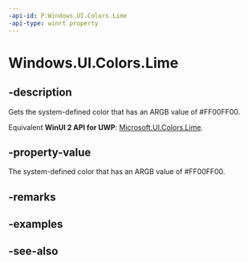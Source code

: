 ```yaml
---
-api-id: P:Windows.UI.Colors.Lime
-api-type: winrt property
---
```


<!-- Property syntax
public Windows.UI.Color Lime { get; }
-->

# Windows.UI.Colors.Lime

## -description

Gets the system-defined color that has an ARGB value of #FF00FF00.

Equivalent **WinUI 2 API for UWP**: [Microsoft.UI.Colors.Lime](/windows/winui/api/microsoft.ui.colors.lime).

## -property-value

The system-defined color that has an ARGB value of #FF00FF00.

## -remarks

## -examples

## -see-also
